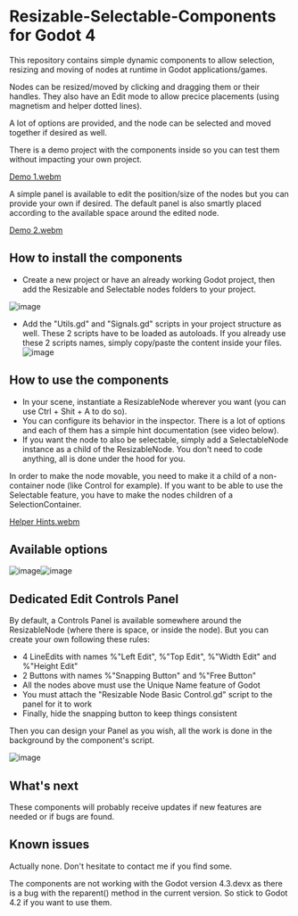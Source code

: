 # Resizable-Selectable-Components for Godot 4
This repository contains simple dynamic components to allow selection, resizing and moving of nodes at runtime in Godot applications/games.

Nodes can be resized/moved by clicking and dragging them or their handles. They also have an Edit mode to allow precice placements (using magnetism and helper dotted lines).

A lot of options are provided, and the node can be selected and moved together if desired as well.

There is a demo project with the components inside so you can test them without impacting your own project.

[Demo 1.webm](https://github.com/TheRealSlander/Resizable-Selectable-Components/assets/102065761/98edee20-9223-4ed7-9326-e3898c8b995d)

A simple panel is available to edit the position/size of the nodes but you can provide your own if desired. The default panel is also smartly placed according to the available space around the edited node.

[Demo 2.webm](https://github.com/TheRealSlander/Resizable-Selectable-Components/assets/102065761/e6b946e0-4d4f-4a7a-ba31-e6efd35d6c0d)


## How to install the components
- Create a new project or have an already working Godot project, then add the Resizable and Selectable nodes folders to your project.

![image](https://github.com/TheRealSlander/Resizable-Selectable-Components/assets/102065761/e536abee-1c7d-4d61-aa74-7ab7fdf3b02f)
- Add the "Utils.gd" and "Signals.gd" scripts in your project structure as well. These 2 scripts have to be loaded as autoloads. If you already use these 2 scripts names, simply copy/paste the content inside your files.
![image](https://github.com/TheRealSlander/Resizable-Selectable-Components/assets/102065761/0a081336-140a-43e2-897e-139374b5c464)

## How to use the components
- In your scene, instantiate a ResizableNode wherever you want (you can use Ctrl + Shit + A to do so).
- You can configure its behavior in the inspector. There is a lot of options and each of them has a simple hint documentation (see video below).
- If you want the node to also be selectable, simply add a SelectableNode instance as a child of the ResizableNode. You don't need to code anything, all is done under the hood for you.

In order to make the node movable, you need to make it a child of a non-container node (like Control for example). If you want to be able to use the Selectable feature, you have to make the nodes children of a SelectionContainer.

[Helper Hints.webm](https://github.com/TheRealSlander/Resizable-Selectable-Components/assets/102065761/24c2e9ae-729f-4342-a820-b67e2d1edd20)

## Available options
![image](https://github.com/TheRealSlander/Resizable-Selectable-Components/assets/102065761/757b5bb9-e55a-44e0-9dbf-08e48cf9f3e3)![image](https://github.com/TheRealSlander/Resizable-Selectable-Components/assets/102065761/83b1d845-de31-4692-841a-1d6fddb9f982)


## Dedicated Edit Controls Panel
By default, a Controls Panel is available somewhere around the ResizableNode (where there is space, or inside the node). But you can create your own following these rules:
- 4 LineEdits with names %"Left Edit", %"Top Edit", %"Width Edit" and %"Height Edit"
- 2 Buttons with names %"Snapping Button" and %"Free Button"
- All the nodes above must use the Unique Name feature of Godot
- You must attach the "Resizable Node Basic Control.gd" script to the panel for it to work
- Finally, hide the snapping button to keep things consistent

Then you can design your Panel as you wish, all the work is done in the background by the component's script.

![image](https://github.com/TheRealSlander/Resizable-Selectable-Components/assets/102065761/7c080620-74b1-4581-8194-82504d99f618)

## What's next
These components will probably receive updates if new features are needed or if bugs are found.

## Known issues
Actually none. Don't hesitate to contact me if you find some.

The components are not working with the Godot version 4.3.devx as there is a bug with the reparent() method in the current version. So stick to Godot 4.2 if you want to use them.
